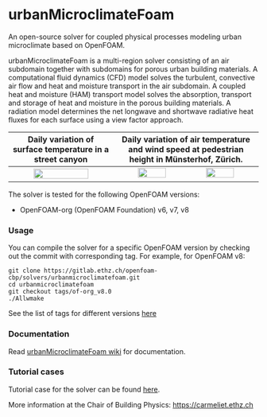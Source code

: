# urbanMicroclimateFoam

An open-source solver for coupled physical processes modeling urban microclimate based on OpenFOAM.

urbanMicroclimateFoam is a multi-region solver consisting of an air subdomain together with subdomains for porous urban building materials. A computational fluid dynamics (CFD) model solves the turbulent, convective air flow and heat and moisture transport in the air subdomain. A coupled heat and moisture (HAM) transport model solves the absorption, transport and storage of heat and moisture in the porous building materials. A radiation model determines the net longwave and shortwave radiative heat fluxes for each surface using a view factor approach.

| Daily variation of surface temperature in a street canyon | Daily variation of air temperature and wind speed at pedestrian height in Münsterhof, Zürich. |
|:---:|:---:|
| <img src="https://gitlab.ethz.ch/openfoam-cbp/solvers/urbanmicroclimatefoam/-/wikis/uploads/9fb2efac6b6827fa7604c3f58960093f/img1_out.gif"  width="75%"> | <img src="https://gitlab.ethz.ch/openfoam-cbp/solvers/urbanmicroclimatefoam/-/wikis/uploads/95d6a8f84991e20b1223c307ca814fc9/img2b_out.gif"  width="45%"> &nbsp; <img src="https://gitlab.ethz.ch/openfoam-cbp/solvers/urbanmicroclimatefoam/-/wikis/uploads/876fcd8fb7d6b18077f9ddeab44db013/img2c_out.gif"  width="45%"> |

The solver is tested for the following OpenFOAM versions:

* OpenFOAM-org (OpenFOAM Foundation) v6, v7, v8

### Usage

You can compile the solver for a specific OpenFOAM version by checking out the commit with corresponding tag. For example, for OpenFOAM v8:

	git clone https://gitlab.ethz.ch/openfoam-cbp/solvers/urbanmicroclimatefoam.git
	cd urbanmicroclimatefoam
	git checkout tags/of-org_v8.0
	./Allwmake

See the list of tags for different versions [here](https://gitlab.ethz.ch/openfoam-cbp/solvers/urbanmicroclimatefoam/-/tags)
	
### Documentation

Read [urbanMicroclimateFoam wiki](https://gitlab.ethz.ch/openfoam-cbp/solvers/urbanmicroclimatefoam/-/wikis/home) for documentation.

### Tutorial cases

Tutorial case for the solver can be found [here](https://gitlab.ethz.ch/openfoam-cbp/tutorials/urbanmicroclimatefoam).

More information at the Chair of Building Physics: https://carmeliet.ethz.ch
